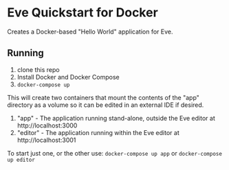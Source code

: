 # Eve Quickstart for Docker

Creates a Docker-based "Hello World" application for Eve.

## Running
1. clone this repo
1. Install Docker and Docker Compose
1. `docker-compose up`

This will create two containers that mount the contents of the "app" directory as a volume so it can be edited in an
external IDE if desired.

1. "app" - The application running stand-alone, outside the Eve editor at http://localhost:3000
1. "editor" - The application running within the Eve editor at http://localhost:3001

To start just one, or the other use:
`docker-compose up app` or `docker-compose up editor`